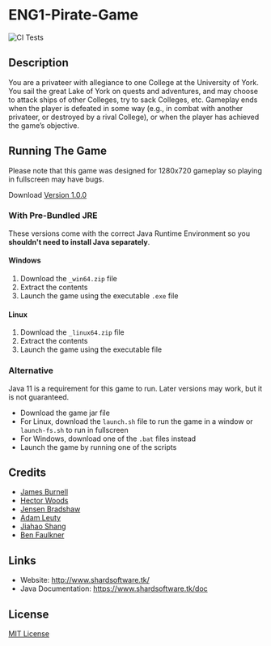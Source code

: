 # ENG1-Pirate-Game

![CI Tests](https://github.com/AnnabethS/ENG1-Phase2-Game/actions/workflows/gradle.yml/badge.svg)

## Description

You are a privateer with allegiance to one College at the University of York. You sail the great Lake of
York on quests and adventures, and may choose to attack ships of other Colleges, try to sack
Colleges, etc. Gameplay ends when the player is defeated in some way (e.g., in combat with
another privateer, or destroyed by a rival College), or when the player has achieved the game’s
objective.

## Running The Game
Please note that this game was designed for 1280x720 gameplay so playing in fullscreen may have bugs.

Download [Version 1.0.0](https://github.com/uoy-jb2501/ENG1-Pirate-Game/releases/tag/1.0.0)
### With Pre-Bundled JRE
These versions come with the correct Java Runtime Environment so you **shouldn't need to install Java separately**.
#### Windows
1. Download the ``_win64.zip`` file
2. Extract the contents
3. Launch the game using the executable ``.exe`` file
#### Linux
1. Download the ``_linux64.zip`` file
2. Extract the contents
3. Launch the game using the executable file

### Alternative
Java 11 is a requirement for this game to run. Later versions may work, but it is not guaranteed.
- Download the game jar file
- For Linux, download the ``launch.sh`` file to run the game in a window or ``launch-fs.sh`` to run in fullscreen
- For Windows, download one of the ``.bat`` files instead
- Launch the game by running one of the scripts


## Credits

- [James Burnell](https://github.com/uoy-jb2501)
- [Hector Woods](https://github.com/HectorJVWoods)
- [Jensen Bradshaw](https://github.com/Jensen6842)
- [Adam Leuty](https://github.com/AdamLeuty)
- [Jiahao Shang](https://github.com/jiahao23)
- [Ben Faulkner](https://github.com/bf758)

## Links

- Website: http://www.shardsoftware.tk/
- Java Documentation: https://www.shardsoftware.tk/doc

## License

[MIT License](https://github.com/uoy-jb2501/ENG1-Pirate-Game/blob/master/LICENSE)
